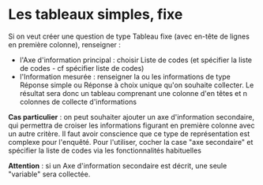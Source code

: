 # Les tableaux simples, fixe

Si on veut créer une question de type Tableau fixe (avec en-tête de lignes en première colonne), renseigner :

- l'Axe d'information principal : choisir Liste de codes (et spécifier la liste de codes - cf spécifier liste de codes)
- l'Information mesurée : renseigner la ou les informations de type Réponse simple ou Réponse à choix unique qu'on souhaite collecter. Le résultat sera donc un tableau comprenant une colonne d'en têtes et n colonnes de collecte d'informations

**Cas particulier** : on peut souhaiter ajouter un axe d'information secondaire, qui permettra de croiser les informations figurant en première colonne avec un autre critère. Il faut avoir conscience que ce type de représentation est complexe pour l'enquêté. Pour l'utiliser, cocher la case "axe secondaire" et spécifier la liste de codes via les fonctionnalités habituelles

**Attention** : si un Axe d'information secondaire est décrit, une seule "variable" sera collectée. 
